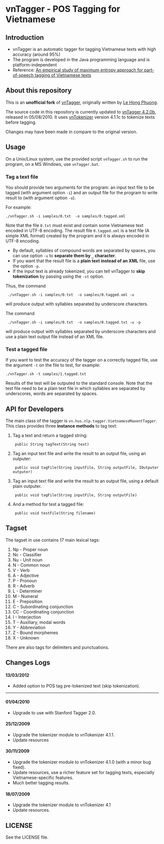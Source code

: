 vnTagger - POS Tagging for Vietnamese
===

## Introduction

- vnTagger is an automatic tagger for tagging Vietnamese texts with high accuracy (around 95%)
- The program is developed in the Java programming language and is platform-independent
- Reference: [An empirical study of maximum entropy approach for part-of-speech tagging of Vietnamese texts](http://www.loria.fr/~lehong/pubs/vnTagger.pdf)

## About this repository

This is an **unofficial fork** of [vnTagger](http://www.loria.fr/~lehong/tools/vnTagger.php), originally written by [Le Hong Phuong](http://www.loria.fr/~lehong/).

The source code in this repository is currently updated to [vnTagger 4.2.0b](http://www.loria.fr/~lehong/tools/download.php?file=vn.hus.nlp.tagger-4.2.0-src.tar.gz), released in 05/08/2010. It uses [vnTokenizer](http://www.loria.fr/~lehong/tools/vnTokenizer.php) version 4.1.1c to tokenize texts before tagging.

Changes may have been made in compare to the original version.

## Usage

On a Unix/Linux system, use the provided script `vnTagger.sh` to run the program, on a MS Windows, use `vnTagger.bat`.

### Tag a text file
You should provide two arguments for the program: an input text file to be tagged (with argument option `-i`) and an output file for the program to write result to (with argument option `-o`).
		 
For example:
		  
	./vnTagger.sh -i samples/0.txt  -o samples/0.tagged.xml
	 	
Note that the file `0.txt` must exist and contain some Vietnamese text encoded in UTF-8 encoding. The result file `0.tagged.xml` is a text file (A simple XML format) created by the program and it is always encoded in UTF-8 encoding.
	 	
- By default, syllables of compound words are separated by spaces, you can use option `-u` to **separate them by `_` character**.
- If you want that the result file is a **plain text instead of an XML** file, use the option `-p`.  
- If the input text is already tokenized, you can tell vnTagger to **skip tokenization** by passing using the `-st` option.
	 	
Thus, the command
	 	
	 ./vnTagger.sh -i samples/0.txt  -o samples/0.tagged.xml -u
	 		
will produce output with syllables separated by underscore characters.
	 	
The command 
	 	
	 ./vnTagger.sh -i samples/0.txt  -o samples/0.tagged.txt -u -p 
	 		
will produce output with syllables separated by underscore characters and use a plain text output file instead of an XML file.

### Test a tagged file
	
If you want to test the accuracy of the tagger on a correctly tagged file, use the argument `-t` on the file to test, for example:
		
	./vnTagger.sh -t samples/1.tagged.txt
		
Results of the test will be outputed to the standard console. Note that the test file need to be a plain text file in which syllables are separated by underscores, words are separated by spaces.


## API for Developers
	
The main class of the tagger is `vn.hus.nlp.tagger.VietnameseMaxentTagger`. This class provides three **instance methods** to tag text:
			
1. Tag a text and return a tagged string:

		public String tagText(String text)
	
2. Tag an input text file and write the result to an output file, using an outputer:

		public void tagFile(String inputFile, String outputFile, IOutputer outputer)
		
3. Tag an input text file and write the result to an output file, using a default plain outputer.
	
		public void tagFile(String inputFile, String outputFile)

4. And a method for test a tagged file:
	
		public void testFile(String filename)


## Tagset

The tagset in use contains 17 main lexical tags:
		
1.  Np - Proper noun
2.  Nc - Classifier
3.  Nu - Unit noun
4.  N - Common noun
5.  V - Verb
6.  A - Adjective
7.  P - Pronoun
8.  R - Adverb
9.  L - Determiner
10. M - Numeral
11. E - Preposition
12. C - Subordinating conjunction
13. CC - Coordinating conjunction
14. I - Interjection
15. T - Auxiliary, modal words
16. Y - Abbreviation
17. Z - Bound morphemes
18. X - Unknown
		
There are also tags for delimiters and punctuations.

## Changes Logs

#### 13/03/2012

- Added option to POS tag pre-tokenized text (skip tokenization).

---

#### 01/04/2010

- Upgrade to use with Stanford Tagger 2.0.

#### 25/12/2009

- Upgrade the tokenizer module to vnTokenizer 4.1.1.
- Update resources

#### 30/11/2009

- Upgrade the tokenizer module to vnTokenizer 4.1.0 (with a minor bug fixed).
- Update resources, use a richer feature set for tagging texts, especially Vietnamese-specific features.
- Much better tagging results.
	
#### 18/07/2009

- Upgrade the tokenizer module to vnTokenizer 4.1
- Update resources.
	
## LICENSE
  
See the LICENSE file.	
